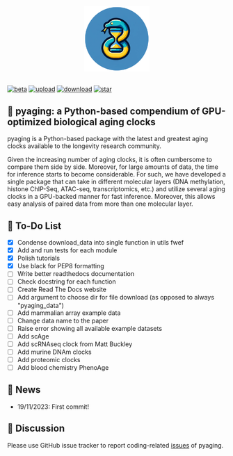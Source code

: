 <p align="center">
  <img height="150" src="logo.png" />
</p>

<!--![Logo](https://url-to-your-logo/logo.png)-->

##

[![beta](https://img.shields.io/badge/status-beta-yellow)](https://github.com/rsinghlab/pyaging)
[![upload](https://img.shields.io/pypi/v/pyaging?logo=PyPI)](https://pypi.org/project/pyaging/) 
[![download](https://static.pepy.tech/badge/pyaging)](https://pepy.tech/project/pyaging)
[![star](https://img.shields.io/github/stars/rsinghlab/pyaging?logo=GitHub&color=red)](https://github.com/rsinghlab/pyaging/stargazers)

<!--
[![build](https://github.com/rsinghlab/pyaging/actions/workflows/python-package.yml/badge.svg)](https://github.com/rsinghlab/pyaging/actions/workflows/python-package.yml)
[![documentation](https://readthedocs.org/projects/pyaging/badge/?version=latest)](https://pyaging.readthedocs.io/en/latest/)
[![upload_python_package](https://github.com/rsinghlab/pyaging/actions/workflows/python-publish.yml/badge.svg)](https://github.com/rsinghlab/pyaging/actions/workflows/python-publish.yml)
[![test](https://github.com/rsinghlab/pyaging/actions/workflows/python-plain-run-test.yml/badge.svg)](https://github.com/rsinghlab/pyaging/actions/workflows/python-plain-run-test.yml)
-->

## 🐍 **pyaging**: a Python-based compendium of GPU-optimized biological aging clocks

pyaging is a Python-based package with the latest and greatest aging clocks available to the longevity research community.

<!--
[Installation](https://dynamo-release.readthedocs.io/en/latest/ten_minutes_to_dynamo.html#how-to-install) - [Ten minutes to dynamo](https://dynamo-release.readthedocs.io/en/latest/ten_minutes_to_dynamo.html) - [Tutorials](https://dynamo-release.readthedocs.io/en/latest/notebooks/Differential_geometry.html) - [API](https://dynamo-release.readthedocs.io/en/latest/API.html) - [Citation](https://www.sciencedirect.com/science/article/pii/S0092867421015774?via%3Dihub) - [Theory](https://dynamo-release.readthedocs.io/en/latest/notebooks/Primer.html)
-->

Given the increasing number of aging clocks, it is often cumbersome to compare them side by side. Moreover, for large amounts of data, the time for inference starts to become considerable. For such, we have developed a single package that can take in different molecular layers (DNA methylation, histone ChIP-Seq, ATAC-seq, transcriptomics, etc.) and utilize several aging clocks in a GPU-backed manner for fast inference. Moreover, this allows easy analysis of paired data from more than one molecular layer. 

## 📝 To-Do List

- [X] Condense download_data into single function in utils fwef
- [X] Add and run tests for each module 
- [X] Polish tutorials 
- [X] Use black for PEP8 formatting
- [ ] Write better readthedocs documentation
- [ ] Check docstring for each function
- [ ] Create Read The Docs website
- [ ] Add argument to choose dir for file download (as opposed to always "pyaging_data")
- [ ] Add mammalian array example data
- [ ] Change data name to the paper
- [ ] Raise error showing all available example datasets
- [ ] Add scAge
- [ ] Add scRNAseq clock from Matt Buckley
- [ ] Add murine DNAm clocks
- [ ] Add proteomic clocks
- [ ] Add blood chemistry PhenoAge

## 📰 News
* 19/11/2023: First commit!

## 💬 Discussion 
Please use GitHub issue tracker to report coding-related [issues](https://github.com/rsinghlab/pyaging/issues) of pyaging.


